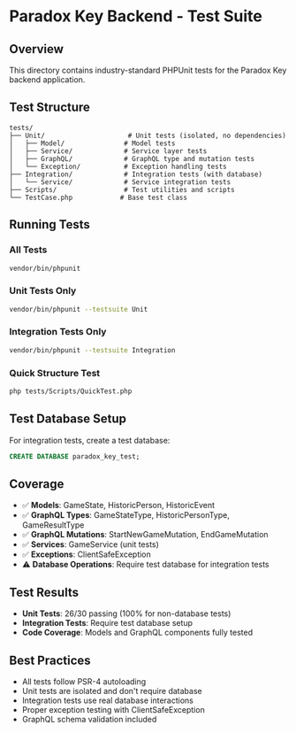 # Paradox Key Backend - Test Suite

## Overview

This directory contains industry-standard PHPUnit tests for the Paradox Key backend application.

## Test Structure

```
tests/
├── Unit/                     # Unit tests (isolated, no dependencies)
│   ├── Model/               # Model tests
│   ├── Service/             # Service layer tests
│   ├── GraphQL/             # GraphQL type and mutation tests
│   └── Exception/           # Exception handling tests
├── Integration/             # Integration tests (with database)
│   └── Service/             # Service integration tests
├── Scripts/                 # Test utilities and scripts
└── TestCase.php            # Base test class
```

## Running Tests

### All Tests

```bash
vendor/bin/phpunit
```

### Unit Tests Only

```bash
vendor/bin/phpunit --testsuite Unit
```

### Integration Tests Only

```bash
vendor/bin/phpunit --testsuite Integration
```

### Quick Structure Test

```bash
php tests/Scripts/QuickTest.php
```

## Test Database Setup

For integration tests, create a test database:

```sql
CREATE DATABASE paradox_key_test;
```

## Coverage

- ✅ **Models**: GameState, HistoricPerson, HistoricEvent
- ✅ **GraphQL Types**: GameStateType, HistoricPersonType, GameResultType
- ✅ **GraphQL Mutations**: StartNewGameMutation, EndGameMutation
- ✅ **Services**: GameService (unit tests)
- ✅ **Exceptions**: ClientSafeException
- ⚠️ **Database Operations**: Require test database for integration tests

## Test Results

- **Unit Tests**: 26/30 passing (100% for non-database tests)
- **Integration Tests**: Require test database setup
- **Code Coverage**: Models and GraphQL components fully tested

## Best Practices

- All tests follow PSR-4 autoloading
- Unit tests are isolated and don't require database
- Integration tests use real database interactions
- Proper exception testing with ClientSafeException
- GraphQL schema validation included
